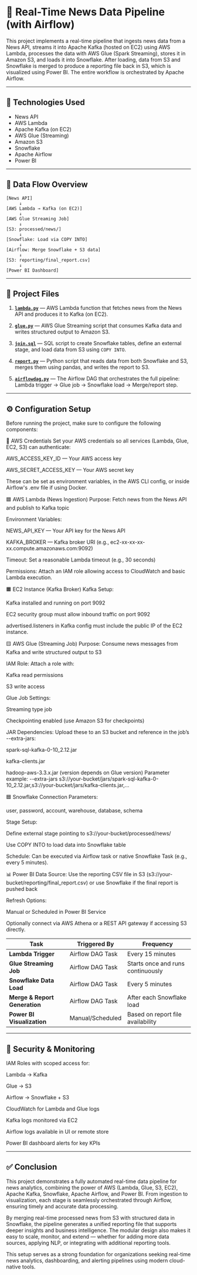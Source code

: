 # 📰 Real-Time News Data Pipeline (with Airflow)

This project implements a real-time pipeline that ingests news data from a News API, streams it into Apache Kafka (hosted on EC2) using AWS Lambda, processes the data with AWS Glue (Spark Streaming), stores it in Amazon S3, and loads it into Snowflake. After loading, data from S3 and Snowflake is merged to produce a reporting file back in S3, which is visualized using Power BI. The entire workflow is orchestrated by Apache Airflow.

---

## 🔧 Technologies Used

- News API  
- AWS Lambda  
- Apache Kafka (on EC2)  
- AWS Glue (Streaming)  
- Amazon S3  
- Snowflake  
- Apache Airflow  
- Power BI  

---

## 🔄 Data Flow Overview

```plaintext
[News API]  
     ↓  
[AWS Lambda → Kafka (on EC2)]  
     ↓  
[AWS Glue Streaming Job]  
     ↓  
[S3: processed/news/]  
     ↓  
[Snowflake: Load via COPY INTO]  
     ↓  
[Airflow: Merge Snowflake + S3 data]  
     ↓  
[S3: reporting/final_report.csv]  
     ↓  
[Power BI Dashboard]
```

---

## 📂 Project Files

1. [**`lambda.py`**](lambda.py) — AWS Lambda function that fetches news from the News API and produces it to Kafka (on EC2).

2. [**`glue.py`**](glue.py) — AWS Glue Streaming script that consumes Kafka data and writes structured output to Amazon S3.

3. [**`join.sql`**](join.sql) — SQL script to create Snowflake tables, define an external stage, and load data from S3 using `COPY INTO`.

4. [**`report.py`**](report.py) — Python script that reads data from both Snowflake and S3, merges them using pandas, and writes the report to S3.

5. [**`airflowdag.py`**](airflowdag.py) — The Airflow DAG that orchestrates the full pipeline: Lambda trigger → Glue job → Snowflake load → Merge/report step.
   
---

## ⚙ Configuration Setup
Before running the project, make sure to configure the following components:

🔐 AWS Credentials
Set your AWS credentials so all services (Lambda, Glue, EC2, S3) can authenticate:

AWS_ACCESS_KEY_ID — Your AWS access key

AWS_SECRET_ACCESS_KEY — Your AWS secret key

These can be set as environment variables, in the AWS CLI config, or inside Airflow's .env file if using Docker.

🟦 AWS Lambda (News Ingestion)
Purpose: Fetch news from the News API and publish to Kafka topic

Environment Variables:

NEWS_API_KEY — Your API key for the News API

KAFKA_BROKER — Kafka broker URI (e.g., ec2-xx-xx-xx-xx.compute.amazonaws.com:9092)

Timeout: Set a reasonable Lambda timeout (e.g., 30 seconds)

Permissions: Attach an IAM role allowing access to CloudWatch and basic Lambda execution.

🟧 EC2 Instance (Kafka Broker)
Kafka Setup:

Kafka installed and running on port 9092

EC2 security group must allow inbound traffic on port 9092

advertised.listeners in Kafka config must include the public IP of the EC2 instance.

🟨 AWS Glue (Streaming Job)
Purpose: Consume news messages from Kafka and write structured output to S3

IAM Role: Attach a role with:

Kafka read permissions

S3 write access

Glue Job Settings:

Streaming type job

Checkpointing enabled (use Amazon S3 for checkpoints)

JAR Dependencies: Upload these to an S3 bucket and reference in the job’s --extra-jars:

spark-sql-kafka-0-10_2.12.jar

kafka-clients.jar

hadoop-aws-3.3.x.jar (version depends on Glue version)
Parameter example: --extra-jars s3://your-bucket/jars/spark-sql-kafka-0-10_2.12.jar,s3://your-bucket/jars/kafka-clients.jar,...

🟦 Snowflake
Connection Parameters:

user, password, account, warehouse, database, schema

Stage Setup:

Define external stage pointing to s3://your-bucket/processed/news/

Use COPY INTO to load data into Snowflake table

Schedule: Can be executed via Airflow task or native Snowflake Task (e.g., every 5 minutes).

📊 Power BI
Data Source: Use the reporting CSV file in S3 (s3://your-bucket/reporting/final_report.csv)
or use Snowflake if the final report is pushed back

Refresh Options:

Manual or Scheduled in Power BI Service

Optionally connect via AWS Athena or a REST API gateway if accessing S3 directly.

| Task                          | Triggered By     | Frequency                         |
| ----------------------------- | ---------------- | --------------------------------- |
| **Lambda Trigger**            | Airflow DAG Task | Every 15 minutes                  |
| **Glue Streaming Job**        | Airflow DAG Task | Starts once and runs continuously |
| **Snowflake Data Load**       | Airflow DAG Task | Every 5 minutes                   |
| **Merge & Report Generation** | Airflow DAG Task | After each Snowflake load         |
| **Power BI Visualization**    | Manual/Scheduled | Based on report file availability |

---
## 🔐 Security & Monitoring
IAM Roles with scoped access for:

Lambda → Kafka

Glue → S3

Airflow → Snowflake + S3

CloudWatch for Lambda and Glue logs

Kafka logs monitored via EC2

Airflow logs available in UI or remote store

Power BI dashboard alerts for key KPIs

---

## ✅ Conclusion
This project demonstrates a fully automated real-time data pipeline for news analytics, combining the power of AWS (Lambda, Glue, S3, EC2), Apache Kafka, Snowflake, Apache Airflow, and Power BI. From ingestion to visualization, each stage is seamlessly orchestrated through Airflow, ensuring timely and accurate data processing.

By merging real-time processed news from S3 with structured data in Snowflake, the pipeline generates a unified reporting file that supports deeper insights and business intelligence. The modular design also makes it easy to scale, monitor, and extend — whether for adding more data sources, applying NLP, or integrating with additional reporting tools.

This setup serves as a strong foundation for organizations seeking real-time news analytics, dashboarding, and alerting pipelines using modern cloud-native tools.
